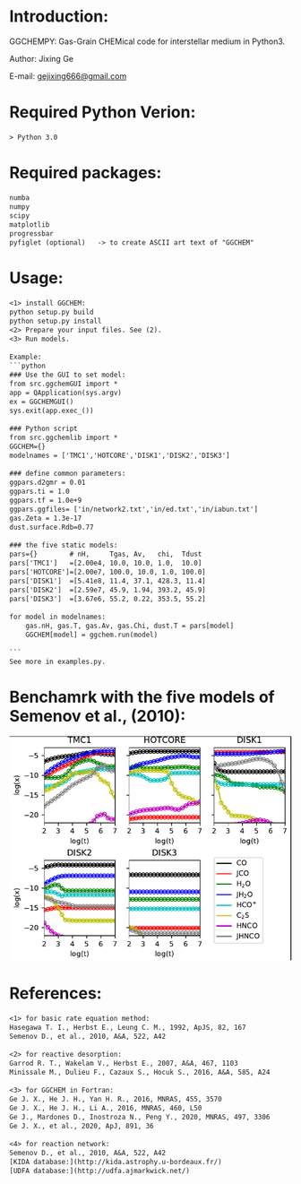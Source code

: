 
# Introduction:

GGCHEMPY: Gas-Grain CHEMical code for interstellar medium in Python3.

Author: Jixing Ge

E-mail: gejixing666@gmail.com


# Required Python Verion: 
    > Python 3.0

# Required packages:
    numba
    numpy
    scipy
    matplotlib
    progressbar
    pyfiglet (optional)   -> to create ASCII art text of "GGCHEM"


# Usage:
    <1> install GGCHEM:
    python setup.py build
    python setup.py install
    <2> Prepare your input files. See (2).
    <3> Run models. 
    
    Example:
    ```python
    ### Use the GUI to set model:
    from src.ggchemGUI import *
    app = QApplication(sys.argv)
    ex = GGCHEMGUI()
    sys.exit(app.exec_())
    
    ### Python script
    from src.ggchemlib import *
    GGCHEM={}
    modelnames = ['TMC1','HOTCORE','DISK1','DISK2','DISK3']

    ### define common parameters:
    ggpars.d2gmr = 0.01
    ggpars.ti = 1.0
    ggpars.tf = 1.0e+9
    ggpars.ggfiles= ['in/network2.txt','in/ed.txt','in/iabun.txt']
    gas.Zeta = 1.3e-17
    dust.surface.Rdb=0.77
    
    ### the five static models:
    pars={}        # nH,     Tgas, Av,   chi,  Tdust
    pars['TMC1']   =[2.00e4, 10.0, 10.0, 1.0,  10.0]
    pars['HOTCORE']=[2.00e7, 100.0, 10.0, 1.0, 100.0]
    pars['DISK1']  =[5.41e8, 11.4, 37.1, 428.3, 11.4]
    pars['DISK2']  =[2.59e7, 45.9, 1.94, 393.2, 45.9]
    pars['DISK3']  =[3.67e6, 55.2, 0.22, 353.5, 55.2]
    
    for model in modelnames:
        gas.nH, gas.T, gas.Av, gas.Chi, dust.T = pars[model]
        GGCHEM[model] = ggchem.run(model) 
    
    ```
    See more in examples.py. 
# Benchamrk with the five models of Semenov et al., (2010):
![benchmark](benchmark.png)

# References:
    <1> for basic rate equation method:
    Hasegawa T. I., Herbst E., Leung C. M., 1992, ApJS, 82, 167
    Semenov D., et al., 2010, A&A, 522, A42
    
    <2> for reactive desorption:
    Garrod R. T., Wakelam V., Herbst E., 2007, A&A, 467, 1103
    Minissale M., Dulieu F., Cazaux S., Hocuk S., 2016, A&A, 585, A24
    
    <3> for GGCHEM in Fortran:
    Ge J. X., He J. H., Yan H. R., 2016, MNRAS, 455, 3570
    Ge J. X., He J. H., Li A., 2016, MNRAS, 460, L50
    Ge J., Mardones D., Inostroza N., Peng Y., 2020, MNRAS, 497, 3306
    Ge J. X., et al., 2020, ApJ, 891, 36

    <4> for reaction network:
    Semenov D., et al., 2010, A&A, 522, A42
    [KIDA database:](http://kida.astrophy.u-bordeaux.fr/)
    [UDFA database:](http://udfa.ajmarkwick.net/)
